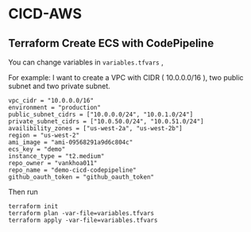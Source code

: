 # CICD-AWS
## Terraform Create ECS with CodePipeline

You can change variables in `variables.tfvars` ,

For example: I want to create a VPC with CIDR ( 10.0.0.0/16 ), two public subnet and two private subnet.

```
vpc_cidr = "10.0.0.0/16"
environment = "production"
public_subnet_cidrs = ["10.0.0.0/24", "10.0.1.0/24"]
private_subnet_cidrs = ["10.0.50.0/24", "10.0.51.0/24"]
availibility_zones = ["us-west-2a", "us-west-2b"]
region = "us-west-2"
ami_image = "ami-09568291a9d6c804c"
ecs_key = "demo"
instance_type = "t2.medium"
repo_owner = "vankhoa011"
repo_name = "demo-cicd-codepipeline"
github_oauth_token = "github_oauth_token"

```

Then run

```
terraform init
terraform plan -var-file=variables.tfvars
terraform apply -var-file=variables.tfvars
